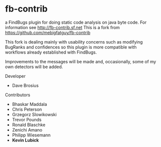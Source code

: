 fb-contrib
==========

a FindBugs plugin for doing static code analysis on java byte code. 
For information see http://fb-contrib.sf.net
This is a fork from https://github.com/mebigfatguy/fb-contrib

This fork is dealing mainly with usability concerns such as modifying BugRanks and confidences so this plugin is more compatible with workflows already established with FindBugs.  

Improvements to the messages will be made and, occasionally, some of my own detectors will be added.

Developer
* Dave Brosius


Contributors
* Bhaskar Maddala
* Chris Peterson
* Grzegorz Slowikowski
* Trevor Pounds
* Ronald Blaschke
* Zenichi Amano
* Philipp Wiesemann
* **Kevin Lubick**


